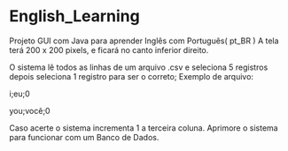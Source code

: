 # English_Learning
Projeto GUI com Java para aprender Inglês com Português( pt_BR )
A tela terá 200 x 200 pixels, e ficará no canto inferior direito.

O sistema lê todos as linhas de um arquivo .csv e seleciona 5 registros depois seleciona 1 registro para ser o correto;
Exemplo de arquivo:

i;eu;0

you;você;0

Caso acerte o sistema incrementa 1 a terceira coluna.
Aprimore o sistema para funcionar com um Banco de Dados.
